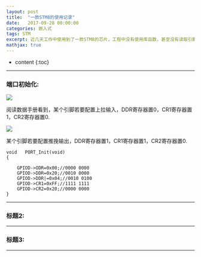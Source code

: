 ```yaml
---
layout: post
title:  "一款STM8的使用记录"
date:   2017-09-28 00:00:00
categories: 嵌入式
tags: STM
excerpt: 近几天工作中使用到了一款STM8的芯片，工程中没有使用库函数，甚至没有读取引脚电平的函数。
mathjax: true
---
```

* content
{:toc}
---



### 端口初始化:

![](http://owlypioka.bkt.clouddn.com/TIM%E6%88%AA%E5%9B%BE20170928161904.png)

阅读数据手册看到，某个引脚若要配置上拉输入，DDR寄存器置0，CR1寄存器置1，CR2寄存器置0.

![](http://owlypioka.bkt.clouddn.com/TIM%E6%88%AA%E5%9B%BE20170928163249.png)

某个引脚若要配置推挽输出，DDR寄存器置1，CR1寄存器置1，CR2寄存器置0.

```
void   PORT_Init(void)
{

	GPIOD->ODR=0x00;//0000 0000
	GPIOD->DDR=0x20;//0010 0000
	GPIOD->DDR|=0x04;//0010 0100
	GPIOD->CR1=0xFF;//1111 1111
	GPIOD->CR2=0x20;//0000 0000	
}

```
---

### 标题2:




---

### 标题3:


---
